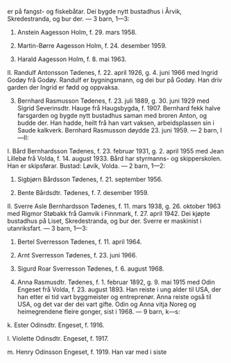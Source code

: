 er på fangst- og fiskebåtar. Dei bygde nytt bustadhus i Årvik, Skredestranda, og bur der. — 3 barn, 1—3:

1. Anstein Aagesson Holm, f. 29. mars 1958.

2. Martin-Børre Aagesson Holm, f. 24. desember 1959.

3. Harald Aagesson Holm, f. 8. mai 1963.

II. Randulf Antonsson Tødenes, f. 22. april 1926, g. 4. juni 1966 med Ingrid Godøy frå Godøy. Randulf er bygningsmann, og dei bur på Godøy. Han driv garden der Ingrid er fødd og oppvaksa.

3. Bernhard Rasmusson Tødenes, f. 23. juli 1889, g. 30. juni 1929 med Sigrid Severinsdtr. Hauge frå Haugsbygda, f. 1907. Bernhard fekk halve farsgarden og bygde nytt bustadhus saman med broren Anton, og budde der. Han hadde, heilt frå han vart vaksen, arbeidsplassen sin i Saude kalkverk. Bernhard Rasmusson døydde 23. juni 1959. — 2 barn, I—II:

I. Bård Bernhardsson Tødenes, f. 23. februar 1931, g. 2. april 1955 med Jean Lillebø frå Volda, f. 14. august 1933. Bård har styrmanns- og skipperskolen. Han er skipsførar. Bustad: Løvik, Volda. — 2 barn, 1—2:

1. Sigbjørn Bårdsson Tødenes, f. 21. september 1956.

2. Bente Bårdsdtr. Tødenes, f. 7. desember 1959.

II. Sverre Asle Bernhardsson Tødenes, f. 11. mars 1938, g. 26. oktober 1963 med Rigmor Støbakk frå Gamvik i Finnmark, f. 27. april 1942. Dei kjøpte bustadhus på Liset, Skredestranda, og bur der. Sverre er maskinist i utanriksfart. — 3 barn, 1—3:

1. Bertel Sverresson Tødenes, f. 11. april 1964.

2. Arnt Sverresson Tødenes, f. 23. juni 1966.

3. Sigurd Roar Sverresson Tødenes, f. 6. august 1968.

4. Anna Rasmusdtr. Tødenes, f. 1. februar 1892, g. 9. mai 1915 med Odin Engeset frå Volda, f. 23. august 1893. Han reiste i ung alder til USA, der han etter ei tid vart byggmeister og entreprenør. Anna reiste også til USA, og det var der dei vart gifte. Odin og Anna vitja Noreg og heimegrendene fleire gonger, sist i 1968. — 9 barn, k—s:

k. Ester Odinsdtr. Engeset, f. 1916.

l. Violette Odinsdtr. Engeset, f. 1917.

m. Henry Odinsson Engeset, f. 1919. Han var med i siste